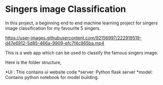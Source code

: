 <h1>Singers image Classification</h1>

In this project, a beginning end to end machine learning project for singers image classification for my favourite 5 singers.




https://user-images.githubusercontent.com/92156997/222919519-d47e6912-5d85-466a-9909-efc7f4c965ba.mp4

This is a web app which can be used to classify the famous singers image.

Here is the folder structure,

*UI : This contains ui website code
*server: Python flask server
*model: Contains python notebook for model building.


